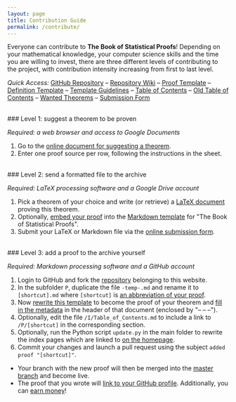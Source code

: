```yaml
---
layout: page
title: Contribution Guide
permalink: /contribute/
---
```



Everyone can contribute to **The Book of Statistical Proofs**! Depending on your mathematical knowledge, your computer science skills and the time you are willing to invest, there are three different levels of contributing to the project, with contribution intensity increasing from first to last level.

*Quick Access:* [GitHub Repository](https://github.com/StatProofBook/StatProofBook.github.io) – [Repository Wiki](https://github.com/StatProofBook/StatProofBook.github.io/wiki) – [Proof Template](https://raw.githubusercontent.com/StatProofBook/StatProofBook.github.io/master/P/-temp-.md) – [Definition Template](https://raw.githubusercontent.com/StatProofBook/StatProofBook.github.io/master/D/-temp-.md) – [Template Guidelines](https://github.com/StatProofBook/StatProofBook.github.io/wiki/Template-File) – [Table of Contents](/I/Table_of_Contents) – [Old Table of Contents](https://github.com/JoramSoch/TBSP/blob/master/Contents.pdf) – [Wanted Theorems](https://docs.google.com/spreadsheets/d/1MIqVvAgcQL72HCPZ9KDaCZXZRVxBhkrEiLX1Dr7p4Kg/edit?usp=sharing) – [Submission Form](https://docs.google.com/forms/d/e/1FAIpQLSdxak_oUsAMws6Xjs7wGNNPdxLwO8Qez0IdZRvLoTuiycibpg/viewform?usp=sf_link)


<br>
### Level 1: suggest a theorem to be proven

*Required: a web browser and access to Google Documents*

1. Go to the [online document for suggesting a theorem](https://docs.google.com/spreadsheets/d/1MIqVvAgcQL72HCPZ9KDaCZXZRVxBhkrEiLX1Dr7p4Kg/edit?usp=sharing).
2. Enter one proof source per row, following the instructions in the sheet.

<br>
### Level 2: send a formatted file to the archive

*Required: LaTeX processing software and a Google Drive account*

1. Pick a theorem of your choice and write (or retrieve) a [LaTeX document](https://en.wikipedia.org/wiki/LaTeX) proving this theorem.
2. Optionally, [embed your proof](https://github.com/StatProofBook/StatProofBook.github.io/wiki/Template-File) into the [Markdown template](https://raw.githubusercontent.com/StatProofBook/StatProofBook.github.io/master/P/-temp-.md) for "The Book of Statistical Proofs".
3. Submit your LaTeX or Markdown file via the [online submission form](https://docs.google.com/forms/d/e/1FAIpQLSdxak_oUsAMws6Xjs7wGNNPdxLwO8Qez0IdZRvLoTuiycibpg/viewform?usp=sf_link).

<br>
### Level 3: add a proof to the archive yourself

*Required: Markdown processing software and a GitHub account*

1. Login to GitHub and fork the [repository](https://github.com/StatProofBook/StatProofBook.github.io) belonging to this website.
2. In the subfolder `P`, duplicate the file `-temp-.md` and rename it to `[shortcut].md` where `[shortcut]` is [an abbreviation of your proof](https://github.com/StatProofBook/StatProofBook.github.io/wiki/Naming-Conventions).
3. Now [rewrite this template](https://github.com/StatProofBook/StatProofBook.github.io/wiki/Template-File) to become the proof of your theorem and [fill in the metadata](https://github.com/StatProofBook/StatProofBook.github.io/wiki/Metadata-Fields) in the header of that document (enclosed by "– – –").
4. Optionally, edit the file `/I/Table_of_Contents.md` to include a link to `/P/[shortcut]` in the corresponding section.
5. Optionally, run the Python script `update.py` in the main folder to rewrite the index pages which are linked to [on the homepage](/).
6. Commit your changes and launch a pull request using the subject `added proof "[shortcut]"`.

* Your branch with the new proof will then be merged into the [master branch](https://github.com/StatProofBook/StatProofBook.github.io) and become live.
* The proof that you wrote will [link to your GitHub profile](/credits/). Additionally, you can [earn money](/credits/)!